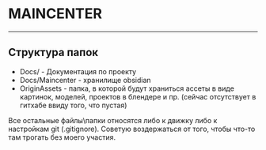 # MAINCENTER
---
## Структура папок
- Docs/ - Документация по проекту
- Docs/Maincenter - хранилище obsidian
- OriginAssets - папка, в которой будут храниться ассеты в виде картинок, моделей, проектов в блендере и пр. (сейчас отсутствует в гитхабе ввиду того, что пустая)

Все остальные файлы\папки относятся либо к движку либо к настройкам git (.gitignore). Советую воздержаться от того, чтобы что-то там трогать без моего участия.
